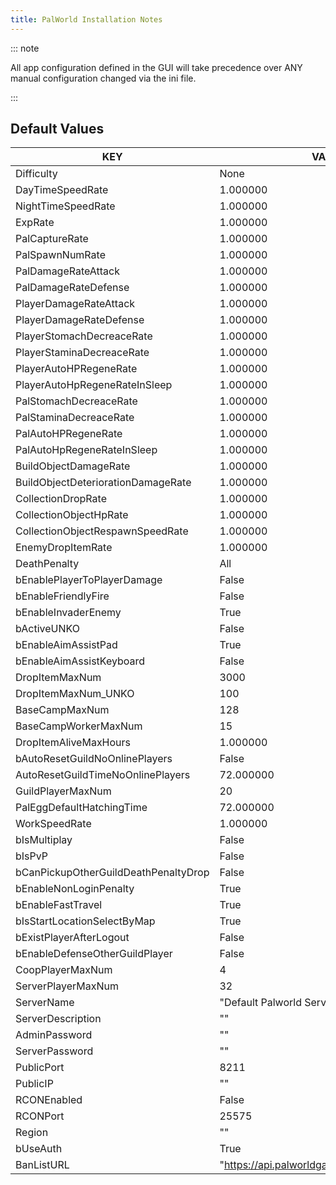 ```yaml
---
title: PalWorld Installation Notes
---
```


::: note

All app configuration defined in the GUI will take precedence over ANY manual configuration changed via the ini file.

:::

## Default Values

| KEY                                   | VALUE                  |
|---------------------------------------|------------------------|
| Difficulty                            | None                   |
| DayTimeSpeedRate                      | 1.000000               |
| NightTimeSpeedRate                    | 1.000000               |
| ExpRate                               | 1.000000               |
| PalCaptureRate                        | 1.000000               |
| PalSpawnNumRate                       | 1.000000               |
| PalDamageRateAttack                   | 1.000000               |
| PalDamageRateDefense                  | 1.000000               |
| PlayerDamageRateAttack                | 1.000000               |
| PlayerDamageRateDefense               | 1.000000               |
| PlayerStomachDecreaceRate             | 1.000000               |
| PlayerStaminaDecreaceRate             | 1.000000               |
| PlayerAutoHPRegeneRate                | 1.000000               |
| PlayerAutoHpRegeneRateInSleep         | 1.000000               |
| PalStomachDecreaceRate                | 1.000000               |
| PalStaminaDecreaceRate                | 1.000000               |
| PalAutoHPRegeneRate                   | 1.000000               |
| PalAutoHpRegeneRateInSleep            | 1.000000               |
| BuildObjectDamageRate                 | 1.000000               |
| BuildObjectDeteriorationDamageRate    | 1.000000               |
| CollectionDropRate                    | 1.000000               |
| CollectionObjectHpRate                | 1.000000               |
| CollectionObjectRespawnSpeedRate      | 1.000000               |
| EnemyDropItemRate                     | 1.000000               |
| DeathPenalty                          | All                    |
| bEnablePlayerToPlayerDamage           | False                  |
| bEnableFriendlyFire                   | False                  |
| bEnableInvaderEnemy                   | True                   |
| bActiveUNKO                           | False                  |
| bEnableAimAssistPad                   | True                   |
| bEnableAimAssistKeyboard              | False                  |
| DropItemMaxNum                        | 3000                   |
| DropItemMaxNum_UNKO                   | 100                    |
| BaseCampMaxNum                        | 128                    |
| BaseCampWorkerMaxNum                  | 15                     |
| DropItemAliveMaxHours                 | 1.000000               |
| bAutoResetGuildNoOnlinePlayers        | False                  |
| AutoResetGuildTimeNoOnlinePlayers     | 72.000000              |
| GuildPlayerMaxNum                     | 20                     |
| PalEggDefaultHatchingTime             | 72.000000              |
| WorkSpeedRate                         | 1.000000               |
| bIsMultiplay                          | False                  |
| bIsPvP                                | False                  |
| bCanPickupOtherGuildDeathPenaltyDrop  | False                  |
| bEnableNonLoginPenalty                | True                   |
| bEnableFastTravel                     | True                   |
| bIsStartLocationSelectByMap           | True                   |
| bExistPlayerAfterLogout               | False                  |
| bEnableDefenseOtherGuildPlayer        | False                  |
| CoopPlayerMaxNum                      | 4                      |
| ServerPlayerMaxNum                    | 32                     |
| ServerName                            | "Default Palworld Server" |
| ServerDescription                     | ""                     |
| AdminPassword                         | ""                     |
| ServerPassword                        | ""                     |
| PublicPort                            | 8211                   |
| PublicIP                              | ""                     |
| RCONEnabled                           | False                  |
| RCONPort                              | 25575                  |
| Region                                | ""                     |
| bUseAuth                              | True                   |
| BanListURL                            | "https://api.palworldgame.com/api/banlist.txt" |
